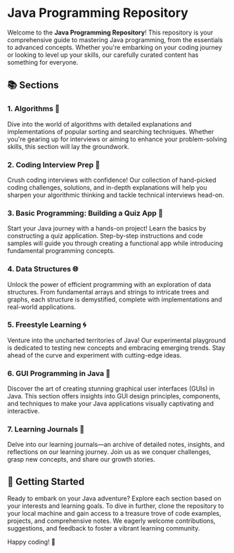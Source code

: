 # Java Programming Repository

Welcome to the **Java Programming Repository**! This repository is your comprehensive guide to mastering Java programming, from the essentials to advanced concepts. Whether you're embarking on your coding journey or looking to level up your skills, our carefully curated content has something for everyone.

## 📚 Sections

### 1. Algorithms 🚀
Dive into the world of algorithms with detailed explanations and implementations of popular sorting and searching techniques. Whether you're gearing up for interviews or aiming to enhance your problem-solving skills, this section will lay the groundwork.

### 2. Coding Interview Prep 🎯
Crush coding interviews with confidence! Our collection of hand-picked coding challenges, solutions, and in-depth explanations will help you sharpen your algorithmic thinking and tackle technical interviews head-on.

### 3. Basic Programming: Building a Quiz App 📝
Start your Java journey with a hands-on project! Learn the basics by constructing a quiz application. Step-by-step instructions and code samples will guide you through creating a functional app while introducing fundamental programming concepts.

### 4. Data Structures 🌐
Unlock the power of efficient programming with an exploration of data structures. From fundamental arrays and strings to intricate trees and graphs, each structure is demystified, complete with implementations and real-world applications.

### 5. Freestyle Learning 🌀
Venture into the uncharted territories of Java! Our experimental playground is dedicated to testing new concepts and embracing emerging trends. Stay ahead of the curve and experiment with cutting-edge ideas.

### 6. GUI Programming in Java 🎨
Discover the art of creating stunning graphical user interfaces (GUIs) in Java. This section offers insights into GUI design principles, components, and techniques to make your Java applications visually captivating and interactive.

### 7. Learning Journals 📖
Delve into our learning journals—an archive of detailed notes, insights, and reflections on our learning journey. Join us as we conquer challenges, grasp new concepts, and share our growth stories.

## 🚀 Getting Started

Ready to embark on your Java adventure? Explore each section based on your interests and learning goals. To dive in further, clone the repository to your local machine and gain access to a treasure trove of code examples, projects, and comprehensive notes. We eagerly welcome contributions, suggestions, and feedback to foster a vibrant learning community.

Happy coding! 🎉
